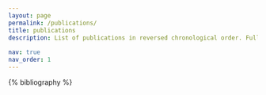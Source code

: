 ```yaml
---
layout: page
permalink: /publications/
title: publications
description: List of publications in reversed chronological order. Full and up-to-date list is available on An up-to-date list is available on <a href=https://scholar.google.com/citations?user=z2UqpsoAAAAJ&hl=el&oi=ao>Google Scholar</a>.
 
nav: true
nav_order: 1
---
```


<!-- _pages/publications.md -->
<div class="publications">

{% bibliography %}

</div>
